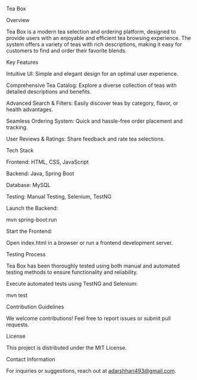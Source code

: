 Tea Box

Overview

Tea Box is a modern tea selection and ordering platform, designed to provide users with an enjoyable and efficient tea browsing experience. The system offers a variety of teas with rich descriptions, making it easy for customers to find and order their favorite blends.

Key Features

Intuitive UI: Simple and elegant design for an optimal user experience.

Comprehensive Tea Catalog: Explore a diverse collection of teas with detailed descriptions and benefits.

Advanced Search & Filters: Easily discover teas by category, flavor, or health advantages.

Seamless Ordering System: Quick and hassle-free order placement and tracking.

User Reviews & Ratings: Share feedback and rate tea selections.

Tech Stack

Frontend: HTML, CSS, JavaScript

Backend: Java, Spring Boot

Database: MySQL

Testing: Manual Testing, Selenium, TestNG

Launch the Backend:

mvn spring-boot:run

Start the Frontend:

Open index.html in a browser or run a frontend development server.

Testing Process

Tea Box has been thoroughly tested using both manual and automated testing methods to ensure functionality and reliability.

Execute automated tests using TestNG and Selenium:

mvn test

Contribution Guidelines

We welcome contributions! Feel free to report issues or submit pull requests.

License

This project is distributed under the MIT License.

Contact Information

For inquiries or suggestions, reach out at adarshhari493@gmail.com.


